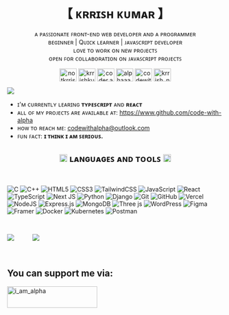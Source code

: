 <h1 align="center"> 【 ᴋʀʀɪꜱʜ ᴋᴜᴍᴀʀ 】</h1>
<p align="center">
  <!-- ᴀ ꜱᴏꜰᴛᴡᴀʀᴇ ᴇɴɢɪɴᴇᴇʀ.<br/> -->
  ᴀ ᴘᴀꜱꜱɪᴏɴᴀᴛᴇ ꜰʀᴏɴᴛ-ᴇɴᴅ ᴡᴇʙ ᴅᴇᴠᴇʟᴏᴘᴇʀ ᴀɴᴅ ᴀ ᴘʀᴏɢʀᴀᴍᴍᴇʀ <br/>
  ʙᴇɢɪɴɴᴇʀ | Qᴜɪᴄᴋ ʟᴇᴀʀɴᴇʀ | ᴊᴀᴠᴀꜱᴄʀɪᴘᴛ ᴅᴇᴠᴇʟᴏᴘᴇʀ<br/>
  ʟᴏᴠᴇ ᴛᴏ ᴡᴏʀᴋ ᴏɴ ɴᴇᴡ ᴘʀᴏᴊᴇᴄᴛꜱ<br/>
  ᴏᴘᴇɴ ꜰᴏʀ ᴄᴏʟʟᴀʙᴏʀᴀᴛɪᴏɴ ᴏɴ ᴊᴀᴠᴀꜱᴄʀɪᴘᴛ ᴘʀᴏᴊᴇᴄᴛꜱ<br/>
  <!-- ꜱᴏᴍᴇ ᴘʀᴏꜰɪʟᴇꜱ ʏᴏᴜ ᴍᴀʏ ᴡᴀɴᴛ ᴛᴏ ꜱᴇᴇ.<br/> -->

</p>
 

<!-- <h3 align="left">Connect with me:</h3> -->
<p align="center">
<a href="https://twitter.com/@notkrrishna" target="blank"><img align="center" src="https://raw.githubusercontent.com/rahuldkjain/github-profile-readme-generator/master/src/images/icons/Social/twitter.svg" alt="notkrrishna" height="30" width="40" /></a>
<a href="https://linkedin.com/in/krrishkumar" target="blank"><img align="center" src="https://raw.githubusercontent.com/rahuldkjain/github-profile-readme-generator/master/src/images/icons/Social/linked-in-alt.svg" alt="krrishkumar" height="30" width="40" /></a>
<a href="https://fb.com/coder.alpha" target="blank"><img align="center" src="https://raw.githubusercontent.com/rahuldkjain/github-profile-readme-generator/master/src/images/icons/Social/facebook.svg" alt="coder.alpha" height="30" width="40" /></a>
<a href="https://instagram.com/not__alpha" target="blank"><img align="center" src="https://raw.githubusercontent.com/rahuldkjain/github-profile-readme-generator/master/src/images/icons/Social/instagram.svg" alt="alphaaa.aa" height="30" width="40" /></a>
<!-- <a href="https://hashnode.com/@codewithalpha" target="blank"><img align="center" src="https://raw.githubusercontent.com/rahuldkjain/github-profile-readme-generator/master/src/images/icons/Social/hashnode.svg" alt="codewithalpha" height="30" width="40" /></a> -->
<a href="https://www.youtube.com/@codewithalphadotcom" target="blank"><img align="center" src="https://raw.githubusercontent.com/rahuldkjain/github-profile-readme-generator/master/src/images/icons/Social/youtube.svg" alt="codewithalphadotcom" height="30" width="40" /></a>
<a href="https://www.leetcode.com/krrish_na" target="blank"><img align="center" src="https://raw.githubusercontent.com/rahuldkjain/github-profile-readme-generator/master/src/images/icons/Social/leet-code.svg" alt="krrish_na" height="30" width="40" /></a>
</p>

<!-- <p align="center">
 <a href="https://fb.com/coder.alpha" target="blank"><img src="https://raw.githubusercontent.com/rahuldkjain/github-profile-readme-generator/master/src/images/icons/Social/facebook.svg" alt="Krrishna" height="30" width="40" /></a>
  <a href="https://instagram.com/alphaaa.aa" target="blank"><img src="https://raw.githubusercontent.com/rahuldkjain/github-profile-readme-generator/master/src/images/icons/Social/instagram.svg" alt="Krrishna" height="30" width="40" /></a>
  <a href="https://www.linkedin.com/in/krrish-kumar-233648300/" target="blank"><img src="https://raw.githubusercontent.com/rahuldkjain/github-profile-readme-generator/master/src/images/icons/Social/linked-in-alt.svg" alt="Krrishna" height="30" width="40" /></a>
  <a href="https://youtube.com/@codewithalphadotcom" target="blank"><img src="https://raw.githubusercontent.com/rahuldkjain/github-profile-readme-generator/master/src/images/icons/Social/youtube.svg" alt="Krrishna" height="30" width="40" /></a>
</p> -->

![](https://visitcount.itsvg.in/api?id=code-with-alpha&icon=0&color=6)

- ɪ'ᴍ ᴄᴜʀʀᴇɴᴛʟʏ ʟᴇᴀʀɪɴɢ **ᴛʏᴘᴇꜱᴄʀɪᴘᴛ** ᴀɴᴅ **ʀᴇᴀᴄᴛ**
- ᴀʟʟ ᴏꜰ ᴍʏ ᴘʀᴏᴊᴇᴄᴛꜱ ᴀʀᴇ ᴀᴠᴀɪʟᴀʙʟᴇ ᴀᴛ: https://www.github.com/code-with-alpha
- ʜᴏᴡ ᴛᴏ ʀᴇᴀᴄʜ ᴍᴇ: codewithalpha@outlook.com
- ꜰᴜɴ ꜰᴀᴄᴛ: **ɪ ᴛʜɪɴᴋ ɪ ᴀᴍ ꜱᴇʀɪᴏᴜꜱ.**

<h2 align="center"> <img src = "https://media2.giphy.com/media/QssGEmpkyEOhBCb7e1/giphy.gif?cid=ecf05e47a0n3gi1bfqntqmob8g9aid1oyj2wr3ds3mg700bl&rid=giphy.gif" width = 18px> ʟᴀɴɢᴜᴀɢᴇꜱ ᴀɴᴅ ᴛᴏᴏʟꜱ <img src = "https://media2.giphy.com/media/QssGEmpkyEOhBCb7e1/giphy.gif?cid=ecf05e47a0n3gi1bfqntqmob8g9aid1oyj2wr3ds3mg700bl&rid=giphy.gif" width = 18px> </h2> <br>

![C](https://img.shields.io/badge/C-%2300599C.svg?style=flat&logo=c&logoColor=white) ![C++](https://img.shields.io/badge/C++-%2300599C.svg?style=flat&logo=c%2B%2B&logoColor=white) ![HTML5](https://img.shields.io/badge/HTML-%23E34F26.svg?style=flat&logo=html5&logoColor=white) ![CSS3](https://img.shields.io/badge/CSS-%231572B6.svg?style=flat&logo=css3&logoColor=white) ![TailwindCSS](https://img.shields.io/badge/TailwindCSS-%2338B2AC.svg?style=flat&logo=tailwind-css&logoColor=white) ![JavaScript](https://img.shields.io/badge/Javascript-%23323330.svg?style=flat&logo=javascript&logoColor=%23F7DF1E) ![React](https://img.shields.io/badge/React-%2320232a.svg?style=flat&logo=react&logoColor=%2361DAFB) ![TypeScript](https://img.shields.io/badge/Typescript-%23007ACC.svg?style=flat&logo=typescript&logoColor=white) ![Next JS](https://img.shields.io/badge/Next_JS-black?style=flat&logo=next.js&logoColor=white) ![Python](https://img.shields.io/badge/PYTHON-3670A0?style=flat&logo=python&logoColor=ffdd54) ![Django](https://img.shields.io/badge/Django-%23092E20.svg?style=flat&logo=django&logoColor=white) ![Git](https://img.shields.io/badge/GIT-%23F05033.svg?style=flat&logo=git&logoColor=white) ![GitHub](https://img.shields.io/badge/Github-%23121011.svg?style=flat&logo=github&logoColor=white) <!-- ![Markdown](https://img.shields.io/badge/markdown-%23000000.svg?style=flat&logo=markdown&logoColor=white)  ![DigitalOcean](https://img.shields.io/badge/DigitalOcean-%230167ff.svg?style=flat&logo=digitalOcean&logoColor=white) ![Netlify](https://img.shields.io/badge/netlify-%23000000.svg?style=flat&logo=netlify&logoColor=#00C7B7) ![GithubPages](https://img.shields.io/badge/github%20pages-121013?style=flat&logo=github&logoColor=white) ![Render](https://img.shields.io/badge/Render-%46E3B7.svg?style=flat&logo=render&logoColor=white) --> ![Vercel](https://img.shields.io/badge/Vercel-%23000000.svg?style=flat&logo=vercel&logoColor=white) <!-- ![Ant-Design](https://img.shields.io/badge/-AntDesign-%230170FE?style=flat&logo=ant-design&logoColor=white) ![Chakra](https://img.shields.io/badge/chakra-%234ED1C5.svg?style=flat&logo=chakraui&logoColor=white) ![Bootstrap](https://img.shields.io/badge/bootstrap-%238511FA.svg?style=flat&logo=bootstrap&logoColor=white) --> ![NodeJS](https://img.shields.io/badge/Node.JS-6DA55F?style=flat&logo=node.js&logoColor=white) ![Express.js](https://img.shields.io/badge/Express.JS-%23404d59.svg?style=flat&logo=express&logoColor=%2361DAFB) ![MongoDB](https://img.shields.io/badge/MongoDB-%234ea94b.svg?style=flat&logo=mongodb&logoColor=white) <!-- ![Green Sock](https://img.shields.io/badge/green%20sock-88CE02?style=flat&logo=greensock&logoColor=white) ![Nodemon](https://img.shields.io/badge/NODEMON-%23323330.svg?style=flat&logo=nodemon&logoColor=%BBDEAD) ![Insomnia](https://img.shields.io/badge/Insomnia-black?style=flat&logo=insomnia&logoColor=5849BE) ![JWT](https://img.shields.io/badge/JWT-black?style=flat&logo=JSON%20web%20tokens) ![NPM](https://img.shields.io/badge/NPM-%23CB3837.svg?style=flat&logo=npm&logoColor=white)     ![Socket.io](https://img.shields.io/badge/Socket.io-black?style=flat&logo=socket.io&badgeColor=010101) ![Zod](https://img.shields.io/badge/zod-%233068b7.svg?style=flat&logo=zod&logoColor=white) --> ![Three js](https://img.shields.io/badge/ThreeJS-black?style=flat&logo=three.js&logoColor=white)   ![WordPress](https://img.shields.io/badge/WordPress-%23117AC9.svg?style=flat&logo=WordPress&logoColor=white) <!-- ![Prisma](https://img.shields.io/badge/Prisma-3982CE?style=flat&logo=Prisma&logoColor=white) --> ![Figma](https://img.shields.io/badge/Figma-%23F24E1E.svg?style=flat&logo=figma&logoColor=white) ![Framer](https://img.shields.io/badge/Framer-black?style=flat&logo=framer&logoColor=blue)  ![Docker](https://img.shields.io/badge/Docker-%230db7ed.svg?style=flat&logo=docker&logoColor=white) ![Kubernetes](https://img.shields.io/badge/Kubernetes-%23326ce5.svg?style=flat&logo=kubernetes&logoColor=white) ![Postman](https://img.shields.io/badge/Postman-FF6C37?style=flat&logo=postman&logoColor=white)

<!-- ![C](https://img.shields.io/badge/c-%2300599C.svg?style=for-the-badge&logo=c&logoColor=white) ![C++](https://img.shields.io/badge/c++-%2300599C.svg?style=for-the-badge&logo=c%2B%2B&logoColor=white) ![HTML5](https://img.shields.io/badge/html5-%23E34F26.svg?style=for-the-badge&logo=html5&logoColor=white) ![CSS3](https://img.shields.io/badge/css3-%231572B6.svg?style=for-the-badge&logo=css3&logoColor=white) ![Bootstrap](https://img.shields.io/badge/bootstrap-%238511FA.svg?style=for-the-badge&logo=bootstrap&logoColor=white) ![TailwindCSS](https://img.shields.io/badge/tailwindcss-%2338B2AC.svg?style=for-the-badge&logo=tailwind-css&logoColor=white) ![JavaScript](https://img.shields.io/badge/javascript-%23323330.svg?style=for-the-badge&logo=javascript&logoColor=%23F7DF1E) ![Python](https://img.shields.io/badge/python-3670A0?style=for-the-badge&logo=python&logoColor=ffdd54) ![TypeScript](https://img.shields.io/badge/typescript-%23007ACC.svg?style=for-the-badge&logo=typescript&logoColor=white) ![React](https://img.shields.io/badge/react-%2320232a.svg?style=for-the-badge&logo=react&logoColor=%2361DAFB) ![Vite](https://img.shields.io/badge/vite-%23646CFF.svg?style=for-the-badge&logo=vite&logoColor=white) ![NodeJS](https://img.shields.io/badge/node.js-6DA55F?style=for-the-badge&logo=node.js&logoColor=white) ![MongoDB](https://img.shields.io/badge/MongoDB-%234ea94b.svg?style=for-the-badge&logo=mongodb&logoColor=white) ![WordPress](https://img.shields.io/badge/WordPress-%23117AC9.svg?style=for-the-badge&logo=WordPress&logoColor=white)    ![Vercel](https://img.shields.io/badge/vercel-%23000000.svg?style=for-the-badge&logo=vercel&logoColor=white) <!-- ![Heroku](https://img.shields.io/badge/heroku-%23430098.svg?style=for-the-badge&logo=heroku&logoColor=white) --> <!-- ![Netlify](https://img.shields.io/badge/netlify-%23000000.svg?style=for-the-badge&logo=netlify&logoColor=#00C7B7) ![Nodemon](https://img.shields.io/badge/NODEMON-%23323330.svg?style=for-the-badge&logo=nodemon&logoColor=%BBDEAD) -->      <!-- ![Adobe Dreamweaver](https://img.shields.io/badge/Adobe%20Dreamweaver-FF61F6.svg?style=for-the-badge&logo=Adobe%20Dreamweaver&logoColor=white) ![Adobe Illustrator](https://img.shields.io/badge/adobe%20illustrator-%23FF9A00.svg?style=for-the-badge&logo=adobe%20illustrator&logoColor=white) --> <!-- ![Adobe Lightroom](https://img.shields.io/badge/Adobe%20Lightroom-31A8FF.svg?style=for-the-badge&logo=Adobe%20Lightroom&logoColor=white) ![Adobe XD](https://img.shields.io/badge/Adobe%20XD-470137?style=for-the-badge&logo=Adobe%20XD&logoColor=#FF61F6) ![Adobe Premiere Pro](https://img.shields.io/badge/Adobe%20Premiere%20Pro-9999FF.svg?style=for-the-badge&logo=Adobe%20Premiere%20Pro&logoColor=white) ![Adobe Photoshop](https://img.shields.io/badge/adobe%20photoshop-%2331A8FF.svg?style=for-the-badge&logo=adobe%20photoshop&logoColor=white) ![Canva](https://img.shields.io/badge/Canva-%2300C4CC.svg?style=for-the-badge&logo=Canva&logoColor=white) -->
<br/>

<!-- ![](https://github-readme-stats.vercel.app/api?username=code-with-alpha&theme=tokyonight&hide_border=false&include_all_commits=false&count_private=false)<br/> -->
 ![](https://github-readme-stats.vercel.app/api/top-langs/?username=code-with-alpha&theme=tokyonight&hide_border=false&include_all_commits=false&count_private=false&layout=compact) &nbsp; &nbsp; &nbsp; &nbsp; &nbsp;
![](https://github-readme-streak-stats.herokuapp.com/?user=code-with-alpha&theme=tokyonight&hide_border=false)
<!-- ### ✍️ Random Dev Quote
![](https://quotes-github-readme.vercel.app/api?type=vertical&theme=radical)

### 🔝 Top Contributed Repo
![](https://github-contributor-stats.vercel.app/api?username=code-with-alpha&limit=5&theme=dark&combine_all_yearly_contributions=true) -->
<!-- ### 💰You can Support me here:
  [![BuyMeACoffee](https://img.shields.io/badge/Buy%20Me%20a%20Coffee-ffdd00?style=for-the-badge&logo=buy-me-a-coffee&logoColor=black)](https://buymeacoffee.com/i_am_alpha) -->
<br>

## You can support me via:
<p><a href="https://www.buymeacoffee.com/i_am_alpha"> <img align="left" src="https://cdn.buymeacoffee.com/buttons/v2/default-yellow.png" height="50" width="210" alt="i_am_alpha" /></a></p>

<!-- <a href="https://ko-fi.com/codewithalpha"> <img align="left" src="https://cdn.ko-fi.com/cdn/kofi3.png?v=3" height="50" width="210" alt="codewithalpha" /></a> -->

  
<!-- Proudly created with GPRM ( https://gprm.itsvg.in ) -->
